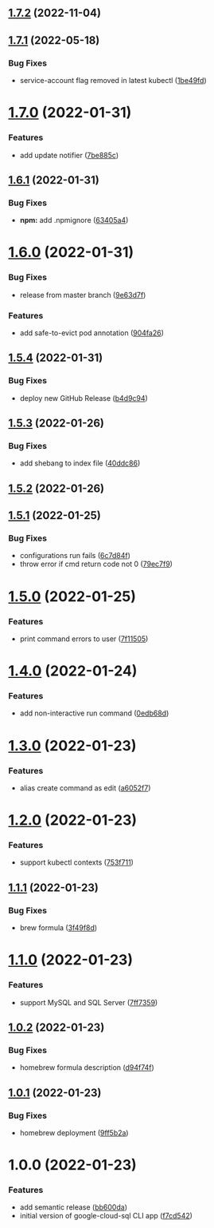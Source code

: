 ## [1.7.2](https://github.com/edosrecki/google-cloud-sql-cli/compare/v1.7.1...v1.7.2) (2022-11-04)

## [1.7.1](https://github.com/edosrecki/google-cloud-sql-cli/compare/v1.7.0...v1.7.1) (2022-05-18)


### Bug Fixes

* service-account flag removed in latest kubectl ([1be49fd](https://github.com/edosrecki/google-cloud-sql-cli/commit/1be49fd859d9ca472b58f582080e49be762e0374))

# [1.7.0](https://github.com/edosrecki/google-cloud-sql-cli/compare/v1.6.1...v1.7.0) (2022-01-31)


### Features

* add update notifier ([7be885c](https://github.com/edosrecki/google-cloud-sql-cli/commit/7be885cbc80da6ee529187c36d586ef6e7075b5c))

## [1.6.1](https://github.com/edosrecki/google-cloud-sql-cli/compare/v1.6.0...v1.6.1) (2022-01-31)


### Bug Fixes

* **npm:** add .npmignore ([63405a4](https://github.com/edosrecki/google-cloud-sql-cli/commit/63405a4368dde9ea85a3637fb0d59eb258926699))

# [1.6.0](https://github.com/edosrecki/google-cloud-sql-cli/compare/v1.5.4...v1.6.0) (2022-01-31)


### Bug Fixes

* release from master branch ([9e63d7f](https://github.com/edosrecki/google-cloud-sql-cli/commit/9e63d7f8490c9b275b051de1de8a6091ca13e53a))


### Features

* add safe-to-evict pod annotation ([904fa26](https://github.com/edosrecki/google-cloud-sql-cli/commit/904fa26c4f5aaa380902ca66c1658225bc723f06))

## [1.5.4](https://github.com/edosrecki/google-cloud-sql-cli/compare/v1.5.3...v1.5.4) (2022-01-31)


### Bug Fixes

* deploy new GitHub Release ([b4d9c94](https://github.com/edosrecki/google-cloud-sql-cli/commit/b4d9c94fa92c1aa8cb0a4b67b4d8ec73d4c332e7))

## [1.5.3](https://github.com/edosrecki/google-cloud-sql-cli/compare/v1.5.2...v1.5.3) (2022-01-26)


### Bug Fixes

* add shebang to index file ([40ddc86](https://github.com/edosrecki/google-cloud-sql-cli/commit/40ddc86a4c167e76e8dee294d71cd10d23ab0605))

## [1.5.2](https://github.com/edosrecki/google-cloud-sql-cli/compare/v1.5.1...v1.5.2) (2022-01-26)

## [1.5.1](https://github.com/edosrecki/google-cloud-sql-cli/compare/v1.5.0...v1.5.1) (2022-01-25)


### Bug Fixes

* configurations run fails ([6c7d84f](https://github.com/edosrecki/google-cloud-sql-cli/commit/6c7d84fb02580d287892a308ab32fce8af5e00e5))
* throw error if cmd return code not 0 ([79ec7f9](https://github.com/edosrecki/google-cloud-sql-cli/commit/79ec7f9a70748e7fe07b577d583fb7c399bc010a))

# [1.5.0](https://github.com/edosrecki/google-cloud-sql-cli/compare/v1.4.0...v1.5.0) (2022-01-25)


### Features

* print command errors to user ([7f11505](https://github.com/edosrecki/google-cloud-sql-cli/commit/7f11505c13ce9a89bbc790e571748e3d51b25271))

# [1.4.0](https://github.com/edosrecki/google-cloud-sql-cli/compare/v1.3.0...v1.4.0) (2022-01-24)


### Features

* add non-interactive run command ([0edb68d](https://github.com/edosrecki/google-cloud-sql-cli/commit/0edb68db764604b02e235fc7c19c568a0d0c942d))

# [1.3.0](https://github.com/edosrecki/google-cloud-sql-cli/compare/v1.2.0...v1.3.0) (2022-01-23)


### Features

* alias create command as edit ([a6052f7](https://github.com/edosrecki/google-cloud-sql-cli/commit/a6052f7be500769211bf7c615398dfe4f87bdf6d))

# [1.2.0](https://github.com/edosrecki/google-cloud-sql-cli/compare/v1.1.1...v1.2.0) (2022-01-23)


### Features

* support kubectl contexts ([753f711](https://github.com/edosrecki/google-cloud-sql-cli/commit/753f711d7087482141155b976ebf23fa5656793f))

## [1.1.1](https://github.com/edosrecki/google-cloud-sql-cli/compare/v1.1.0...v1.1.1) (2022-01-23)


### Bug Fixes

* brew formula ([3f49f8d](https://github.com/edosrecki/google-cloud-sql-cli/commit/3f49f8d6e8f53d6e6e2143c76339c1f2e6761004))

# [1.1.0](https://github.com/edosrecki/google-cloud-sql-cli/compare/v1.0.2...v1.1.0) (2022-01-23)


### Features

* support MySQL and SQL Server ([7ff7359](https://github.com/edosrecki/google-cloud-sql-cli/commit/7ff73599ce5ccf55232e1c32891d71a7b0232c79))

## [1.0.2](https://github.com/edosrecki/google-cloud-sql-cli/compare/v1.0.1...v1.0.2) (2022-01-23)


### Bug Fixes

* homebrew formula description ([d94f74f](https://github.com/edosrecki/google-cloud-sql-cli/commit/d94f74fd49774e8bd67c72fa96b515cd902eaf7b))

## [1.0.1](https://github.com/edosrecki/google-cloud-sql-cli/compare/v1.0.0...v1.0.1) (2022-01-23)


### Bug Fixes

* homebrew deployment ([9ff5b2a](https://github.com/edosrecki/google-cloud-sql-cli/commit/9ff5b2a38426bc1d92ffa236078365242f3d46a7))

# 1.0.0 (2022-01-23)


### Features

* add semantic release ([bb600da](https://github.com/edosrecki/google-cloud-sql-cli/commit/bb600da2862e52ebdca924febf0955bdfb9afffc))
* initial version of google-cloud-sql CLI app ([f7cd542](https://github.com/edosrecki/google-cloud-sql-cli/commit/f7cd542446cd856f7deb7f7d3fba96c371cc6989))
